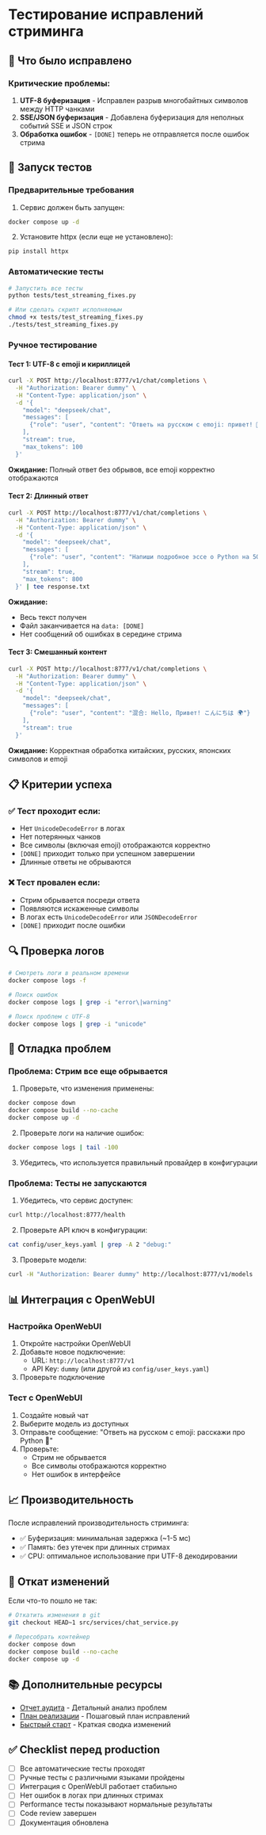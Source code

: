 # Тестирование исправлений стриминга

## 🎯 Что было исправлено

### Критические проблемы:
1. **UTF-8 буферизация** - Исправлен разрыв многобайтных символов между HTTP чанками
2. **SSE/JSON буферизация** - Добавлена буферизация для неполных событий SSE и JSON строк
3. **Обработка ошибок** - `[DONE]` теперь не отправляется после ошибок стрима

## 🧪 Запуск тестов

### Предварительные требования

1. Сервис должен быть запущен:
```bash
docker compose up -d
```

2. Установите httpx (если еще не установлено):
```bash
pip install httpx
```

### Автоматические тесты

```bash
# Запустить все тесты
python tests/test_streaming_fixes.py

# Или сделать скрипт исполняемым
chmod +x tests/test_streaming_fixes.py
./tests/test_streaming_fixes.py
```

### Ручное тестирование

#### Тест 1: UTF-8 с emoji и кириллицей
```bash
curl -X POST http://localhost:8777/v1/chat/completions \
  -H "Authorization: Bearer dummy" \
  -H "Content-Type: application/json" \
  -d '{
    "model": "deepseek/chat",
    "messages": [
      {"role": "user", "content": "Ответь на русском с emoji: привет! 🚀💻🔥"}
    ],
    "stream": true,
    "max_tokens": 100
  }'
```

**Ожидание:** Полный ответ без обрывов, все emoji корректно отображаются

#### Тест 2: Длинный ответ
```bash
curl -X POST http://localhost:8777/v1/chat/completions \
  -H "Authorization: Bearer dummy" \
  -H "Content-Type: application/json" \
  -d '{
    "model": "deepseek/chat",
    "messages": [
      {"role": "user", "content": "Напиши подробное эссе о Python на 500 слов"}
    ],
    "stream": true,
    "max_tokens": 800
  }' | tee response.txt
```

**Ожидание:** 
- Весь текст получен
- Файл заканчивается на `data: [DONE]`
- Нет сообщений об ошибках в середине стрима

#### Тест 3: Смешанный контент
```bash
curl -X POST http://localhost:8777/v1/chat/completions \
  -H "Authorization: Bearer dummy" \
  -H "Content-Type: application/json" \
  -d '{
    "model": "deepseek/chat",
    "messages": [
      {"role": "user", "content": "混合: Hello, Привет! こんにちは 🌍"}
    ],
    "stream": true
  }'
```

**Ожидание:** Корректная обработка китайских, русских, японских символов и emoji

## 📋 Критерии успеха

### ✅ Тест проходит если:
- Нет `UnicodeDecodeError` в логах
- Нет потерянных чанков
- Все символы (включая emoji) отображаются корректно
- `[DONE]` приходит только при успешном завершении
- Длинные ответы не обрываются

### ❌ Тест провален если:
- Стрим обрывается посреди ответа
- Появляются искаженные символы
- В логах есть `UnicodeDecodeError` или `JSONDecodeError`
- `[DONE]` приходит после ошибки

## 🔍 Проверка логов

```bash
# Смотреть логи в реальном времени
docker compose logs -f

# Поиск ошибок
docker compose logs | grep -i "error\|warning"

# Поиск проблем с UTF-8
docker compose logs | grep -i "unicode"
```

## 🐛 Отладка проблем

### Проблема: Стрим все еще обрывается

1. Проверьте, что изменения применены:
```bash
docker compose down
docker compose build --no-cache
docker compose up -d
```

2. Проверьте логи на наличие ошибок:
```bash
docker compose logs | tail -100
```

3. Убедитесь, что используется правильный провайдер в конфигурации

### Проблема: Тесты не запускаются

1. Убедитесь, что сервис доступен:
```bash
curl http://localhost:8777/health
```

2. Проверьте API ключ в конфигурации:
```bash
cat config/user_keys.yaml | grep -A 2 "debug:"
```

3. Проверьте модели:
```bash
curl -H "Authorization: Bearer dummy" http://localhost:8777/v1/models
```

## 📊 Интеграция с OpenWebUI

### Настройка OpenWebUI

1. Откройте настройки OpenWebUI
2. Добавьте новое подключение:
   - URL: `http://localhost:8777/v1`
   - API Key: `dummy` (или другой из `config/user_keys.yaml`)
3. Проверьте подключение

### Тест с OpenWebUI

1. Создайте новый чат
2. Выберите модель из доступных
3. Отправьте сообщение: "Ответь на русском с emoji: расскажи про Python 🐍"
4. Проверьте:
   - Стрим не обрывается
   - Все символы отображаются корректно
   - Нет ошибок в интерфейсе

## 📈 Производительность

После исправлений производительность стриминга:
- ✅ Буферизация: минимальная задержка (~1-5 мс)
- ✅ Память: без утечек при длинных стримах
- ✅ CPU: оптимальное использование при UTF-8 декодировании

## 🔄 Откат изменений

Если что-то пошло не так:

```bash
# Откатить изменения в git
git checkout HEAD~1 src/services/chat_service.py

# Пересобрать контейнер
docker compose down
docker compose build --no-cache
docker compose up -d
```

## 📚 Дополнительные ресурсы

- [Отчет аудита](../AUDIT_REPORT.md) - Детальный анализ проблем
- [План реализации](../IMPLEMENTATION_PLAN.md) - Пошаговый план исправлений
- [Быстрый старт](../QUICK_START_FIXES.md) - Краткая сводка изменений

## ✅ Checklist перед production

- [ ] Все автоматические тесты проходят
- [ ] Ручные тесты с различными языками пройдены
- [ ] Интеграция с OpenWebUI работает стабильно
- [ ] Нет ошибок в логах при длинных стримах
- [ ] Performance тесты показывают нормальные результаты
- [ ] Code review завершен
- [ ] Документация обновлена